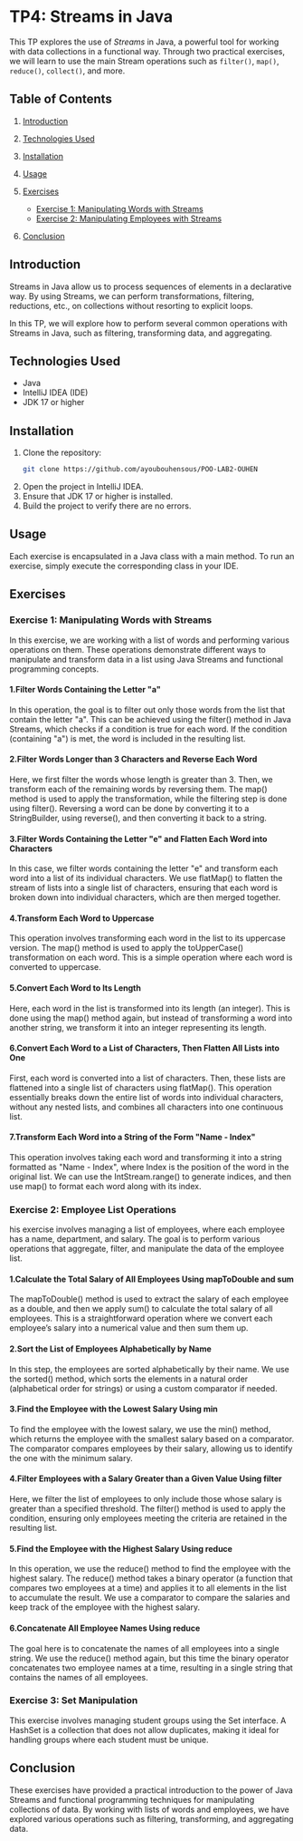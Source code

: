 # TP4: Streams in Java

This TP explores the use of *Streams* in Java, a powerful tool for working with data collections in a functional way. Through two practical exercises, we will learn to use the main Stream operations such as `filter()`, `map()`, `reduce()`, `collect()`, and more.

## Table of Contents
1. [Introduction](#introduction)
2. [Technologies Used](#technologies-used)
3. [Installation](#installation)
4. [Usage](#usage)
5. [Exercises](#exercises)
   - [Exercise 1: Manipulating Words with Streams](#exercise-1-manipulating-words-with-streams)
   - [Exercise 2: Manipulating Employees with Streams](#exercise-2-manipulating-employees-with-streams)

6. [Conclusion](#conclusion)

## Introduction

Streams in Java allow us to process sequences of elements in a declarative way. By using Streams, we can perform transformations, filtering, reductions, etc., on collections without resorting to explicit loops.

In this TP, we will explore how to perform several common operations with Streams in Java, such as filtering, transforming data, and aggregating.


## Technologies Used
- Java
- IntelliJ IDEA (IDE)
- JDK 17 or higher

## Installation
1. Clone the repository:
   ```bash
   git clone https://github.com/ayoubouhensous/POO-LAB2-OUHEN
2. Open the project in IntelliJ IDEA.
3. Ensure that JDK 17 or higher is installed.
4. Build the project to verify there are no errors.
## Usage
Each exercise is encapsulated in a Java class with a main method. To run an exercise, simply execute the corresponding class in your IDE.

## Exercises
### Exercise 1: Manipulating Words with Streams
In this exercise, we are working with a list of words and performing various operations on them. These operations demonstrate different ways to manipulate and transform data in a list using Java Streams and functional programming concepts.

#### 1.Filter Words Containing the Letter "a"
In this operation, the goal is to filter out only those words from the list that contain the letter "a". This can be achieved using the filter() method in Java Streams, which checks if a condition is true for each word. If the condition (containing "a") is met, the word is included in the resulting list.

#### 2.Filter Words Longer than 3 Characters and Reverse Each Word
Here, we first filter the words whose length is greater than 3. Then, we transform each of the remaining words by reversing them. The map() method is used to apply the transformation, while the filtering step is done using filter(). Reversing a word can be done by converting it to a StringBuilder, using reverse(), and then converting it back to a string.

#### 3.Filter Words Containing the Letter "e" and Flatten Each Word into Characters
In this case, we filter words containing the letter "e" and transform each word into a list of its individual characters. We use flatMap() to flatten the stream of lists into a single list of characters, ensuring that each word is broken down into individual characters, which are then merged together.

#### 4.Transform Each Word to Uppercase
This operation involves transforming each word in the list to its uppercase version. The map() method is used to apply the toUpperCase() transformation on each word. This is a simple operation where each word is converted to uppercase.

#### 5.Convert Each Word to Its Length
Here, each word in the list is transformed into its length (an integer). This is done using the map() method again, but instead of transforming a word into another string, we transform it into an integer representing its length.

#### 6.Convert Each Word to a List of Characters, Then Flatten All Lists into One
First, each word is converted into a list of characters. Then, these lists are flattened into a single list of characters using flatMap(). This operation essentially breaks down the entire list of words into individual characters, without any nested lists, and combines all characters into one continuous list.

#### 7.Transform Each Word into a String of the Form "Name - Index"
This operation involves taking each word and transforming it into a string formatted as "Name - Index", where Index is the position of the word in the original list. We can use the IntStream.range() to generate indices, and then use map() to format each word along with its index.


### Exercise 2: Employee List Operations
his exercise involves managing a list of employees, where each employee has a name, department, and salary. The goal is to perform various operations that aggregate, filter, and manipulate the data of the employee list.

#### 1.Calculate the Total Salary of All Employees Using mapToDouble and sum
The mapToDouble() method is used to extract the salary of each employee as a double, and then we apply sum() to calculate the total salary of all employees. This is a straightforward operation where we convert each employee’s salary into a numerical value and then sum them up.

#### 2.Sort the List of Employees Alphabetically by Name
In this step, the employees are sorted alphabetically by their name. We use the sorted() method, which sorts the elements in a natural order (alphabetical order for strings) or using a custom comparator if needed.

#### 3.Find the Employee with the Lowest Salary Using min
To find the employee with the lowest salary, we use the min() method, which returns the employee with the smallest salary based on a comparator. The comparator compares employees by their salary, allowing us to identify the one with the minimum salary.

#### 4.Filter Employees with a Salary Greater than a Given Value Using filter
Here, we filter the list of employees to only include those whose salary is greater than a specified threshold. The filter() method is used to apply the condition, ensuring only employees meeting the criteria are retained in the resulting list.

#### 5.Find the Employee with the Highest Salary Using reduce
In this operation, we use the reduce() method to find the employee with the highest salary. The reduce() method takes a binary operator (a function that compares two employees at a time) and applies it to all elements in the list to accumulate the result. We use a comparator to compare the salaries and keep track of the employee with the highest salary.

#### 6.Concatenate All Employee Names Using reduce
The goal here is to concatenate the names of all employees into a single string. We use the reduce() method again, but this time the binary operator concatenates two employee names at a time, resulting in a single string that contains the names of all employees.

### Exercise 3: Set Manipulation
This exercise involves managing student groups using the Set interface. A HashSet is a collection that does not allow duplicates, making it ideal for handling groups where each student must be unique.


## Conclusion
These exercises have provided a practical introduction to the power of Java Streams and functional programming techniques for manipulating collections of data. By working with lists of words and employees, we have explored various operations such as filtering, transforming, and aggregating data.







